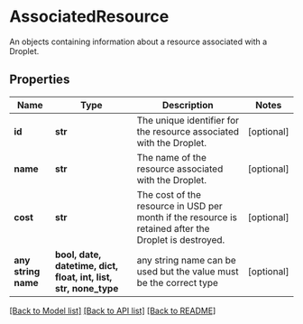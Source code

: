 # AssociatedResource

An objects containing information about a resource associated with a Droplet.

## Properties
Name | Type | Description | Notes
------------ | ------------- | ------------- | -------------
**id** | **str** | The unique identifier for the resource associated with the Droplet. | [optional] 
**name** | **str** | The name of the resource associated with the Droplet. | [optional] 
**cost** | **str** | The cost of the resource in USD per month if the resource is retained after the Droplet is destroyed. | [optional] 
**any string name** | **bool, date, datetime, dict, float, int, list, str, none_type** | any string name can be used but the value must be the correct type | [optional]

[[Back to Model list]](../README.md#documentation-for-models) [[Back to API list]](../README.md#documentation-for-api-endpoints) [[Back to README]](../README.md)


